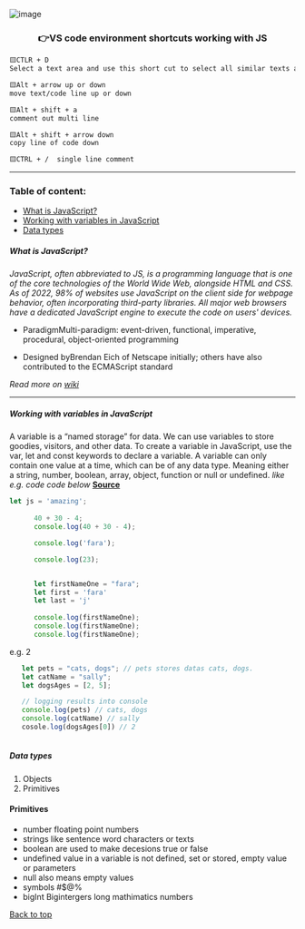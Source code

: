 
![image](https://github.com/faradeen-ja/complete-JavaScript-lectures-logs/blob/5e2f36bb3dfce24a1038862c943874e5dc5238fe/assets/js-fundamental-1.png)



<h3 align="center">👉VS code environment shortcuts working with JS </h3>  




```html
🟨CTLR + D 
Select a text area and use this short cut to select all similar texts and update or delete 

🟨Alt + arrow up or down 
move text/code line up or down 

🟨Alt + shift + a
comment out multi line 

🟨Alt + shift + arrow down
copy line of code down 

🟨CTRL + /  single line comment
```

******
### Table of content:
- [What is JavaScript?](#what-is-javascript) 
- [Working with variables in JavaScript](#working-with-variables-in-javascript) 
- [Data types](#data-types)



##### What is JavaScript?
*JavaScript, often abbreviated to JS, is a programming language that is one of the core technologies of the World Wide Web, alongside HTML and CSS. As of 2022, 98% of websites use JavaScript on the client side for webpage behavior, often incorporating third-party libraries. All major web browsers have a dedicated JavaScript engine to execute the code on users' devices.*

* ParadigmMulti-paradigm: event-driven, functional, imperative, procedural, object-oriented programming

* Designed byBrendan Eich of Netscape initially; others have also contributed to the ECMAScript standard

*Read more on [wiki](https://en.wikipedia.org/wiki/JavaScript)*

--------
##### Working with variables in JavaScript

A variable is a “named storage” for data. We can use variables to store goodies, visitors, and other data. To create a variable in JavaScript, use the var, let and const keywords to declare a variable.  A variable can only contain one value at a time, which can be of any data type. Meaning either a string, number, boolean, array, object, function or null or undefined.   *like e.g. code code below*  **[Source](javascript.info/variables)**
```JavaScript
let js = 'amazing';
     
      40 + 30 - 4;
      console.log(40 + 30 - 4);

      console.log('fara');

      console.log(23);


      let firstNameOne = "fara";
      let first = 'fara'
      let last = 'j'
      
      console.log(firstNameOne);
      console.log(firstNameOne);
      console.log(firstNameOne);
 ```
 
 e.g. 2
 ```JavaScript
    let pets = "cats, dogs"; // pets stores datas cats, dogs. 
    let catName = "sally";
    let dogsAges = [2, 5];

    // logging results into console
    console.log(pets) // cats, dogs
    console.log(catName) // sally
    cosole.log(dogsAges[0]) // 2
    
 ```
 
 
 ##### Data types
  1. Objects
  2. Primitives
#### Primitives
 - number floating point numbers
 - strings like sentence word characters or texts 
 - boolean are used to make decesions  true or false 
 - undefined value in a variable is not defined, set or stored, empty value or parameters 
 - null also means empty values
 - symbols #$@% 
 - bigInt Bigintergers long mathimatics numbers
 
 
 
 
 
 
 
 
 
 
 
 
 
 
 
 
 
 
 
 
 
 
 
 
 
 
 
 
 
 
 
 
 
 
 
 
 [Back to top](#table-of-content) 

